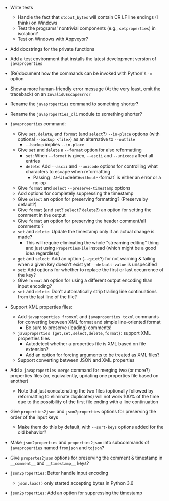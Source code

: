 - Write tests
    - Handle the fact that `stdout_bytes` will contain CR LF line endings (I
      think) on Windows
    - Test the programs' nontrivial components (e.g., `setproperties`) in
      isolation?
    - Test on Windows with Appveyor?
- Add docstrings for the private functions
- Add a test environment that installs the latest development version of
  `javaproperties`
- (Re)document how the commands can be invoked with Python's `-m` option
- Show a more human-friendly error message (At the very least, omit the
  traceback) on an `InvalidUEscapeError`
- Rename the `javaproperties` command to something shorter?
- Rename the `javaproperties_cli` module to something shorter?

- `javaproperties` command:
    - Give `set`, `delete`, and `format` (and `select`?) `--in-place` options
      (with optional `--backup <file>`) as an alternative to `--outfile`
        - `--backup` implies `--in-place`
    - Give `set` and `delete` a `--format` option for also reformatting
        - `set`: When `--format` is given, `--ascii` and `--unicode` affect all
          entries
        - `delete`: Add `--ascii` and `--unicode` options for controlling what
          characters to escape when reformatting
            - Passing `-A`/-U` to `delete` without `--format` is either an
              error or a no-op
    - Give `format` and `select` `--preserve-timestamp` options
    - Add options for completely suppressing the timestamp
    - Give `select` an option for preserving formatting? (Preserve by default?)
    - Give `format` (and `set`? `select`? `delete`?) an option for setting the
      comment in the output
    - Give `format` an option for preserving the header comment/all comments ?
    - `set` and `delete`: Update the timestamp only if an actual change is
      made?
        - This will require eliminating the whole "streaming editing" thing and
          just using `PropertiesFile` instead (which might be a good idea
          regardless)
    - `get` and `select`: Add an option (`--quiet`?) for not warning & failing
      when a given key doesn't exist yet `--default-value` is unspecified
    - `set`: Add options for whether to replace the first or last occurrence of
      the key?
    - Give `format` an option for using a different output encoding than input
      encoding?
    - `set` and `delete`: Don't automatically strip trailing line continuations
      from the last line of the file?

- Support XML properties files:
    - Add `javaproperties fromxml` and `javaproperties toxml` commands for
      converting between XML format and simple line-oriented format
        - Be sure to preserve (leading) comments!
    - `javaproperties {get,set,select,delete,format}`: support XML properties
      files
        - Autodetect whether a properties file is XML based on file extension?
        - Add an option for forcing arguments to be treated as XML files?
    - Support converting between JSON and XML properties

- Add a `javaproperties merge` command for merging two (or more?) properties
  files (or, equivalently, updating one properties file based on another)
    - Note that just concatenating the two files (optionally followed by
      reformatting to eliminate duplicates) will not work 100% of the time due
      to the possibility of the first file ending with a line continuation
- Give `properties2json` and `json2properties` options for preserving the order
  of the input keys
    - Make them do this by default, with `--sort-keys` options added for the
      old behavior?
- Make `json2properties` and `properties2json` into subcommands of
  `javaproperties` named `fromjson` and `tojson`?
- Give `propertes2json` options for preserving the comment & timestamp in
  `__comment__` and `__timestamp__` keys?
- `json2properties`: Better handle input encoding
    - `json.load()` only started accepting bytes in Python 3.6
- `json2properties`: Add an option for suppressing the timestamp
